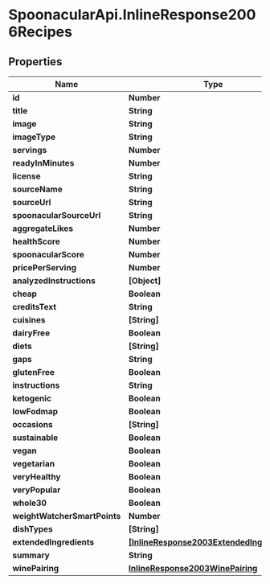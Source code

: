 # SpoonacularApi.InlineResponse2006Recipes

## Properties

Name | Type | Description | Notes
------------ | ------------- | ------------- | -------------
**id** | **Number** |  | 
**title** | **String** |  | 
**image** | **String** |  | 
**imageType** | **String** |  | 
**servings** | **Number** |  | 
**readyInMinutes** | **Number** |  | 
**license** | **String** |  | 
**sourceName** | **String** |  | 
**sourceUrl** | **String** |  | 
**spoonacularSourceUrl** | **String** |  | 
**aggregateLikes** | **Number** |  | 
**healthScore** | **Number** |  | 
**spoonacularScore** | **Number** |  | 
**pricePerServing** | **Number** |  | 
**analyzedInstructions** | **[Object]** |  | [optional] 
**cheap** | **Boolean** |  | 
**creditsText** | **String** |  | 
**cuisines** | **[String]** |  | [optional] 
**dairyFree** | **Boolean** |  | 
**diets** | **[String]** |  | [optional] 
**gaps** | **String** |  | 
**glutenFree** | **Boolean** |  | 
**instructions** | **String** |  | 
**ketogenic** | **Boolean** |  | 
**lowFodmap** | **Boolean** |  | 
**occasions** | **[String]** |  | [optional] 
**sustainable** | **Boolean** |  | 
**vegan** | **Boolean** |  | 
**vegetarian** | **Boolean** |  | 
**veryHealthy** | **Boolean** |  | 
**veryPopular** | **Boolean** |  | 
**whole30** | **Boolean** |  | 
**weightWatcherSmartPoints** | **Number** |  | 
**dishTypes** | **[String]** |  | [optional] 
**extendedIngredients** | [**[InlineResponse2003ExtendedIngredients]**](InlineResponse2003ExtendedIngredients.md) |  | [optional] 
**summary** | **String** |  | 
**winePairing** | [**InlineResponse2003WinePairing**](InlineResponse2003WinePairing.md) |  | [optional] 


